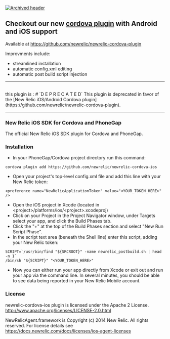 [![Archived header](https://github.com/newrelic/open-source-office/raw/master/examples/categories/images/Archived.png)](https://github.com/newrelic/open-source-office/blob/master/examples/categories/index.md#archived)

## Checkout our new [cordova plugin](https://github.com/newrelic/newrelic-cordova-plugin) with Android and iOS support

Available at https://github.com/newrelic/newrelic-cordova-plugin

Improvments include:
- streamlined installation
- automatic config.xml editing
- automatic post build script injection


<hr>
</br>
this plugin is : 
# `D E P R E C A T E D`
This plugin is deprecated in favor of the [New Relic iOS/Android Cordova plugin](https://github.com/newrelic/newrelic-cordova-plugin).
<hr>

### New Relic iOS SDK for Cordova and PhoneGap

The official New Relic iOS SDK plugin for Cordova and PhoneGap.

### Installation

- In your PhoneGap/Cordova project directory run this command:
```
cordova plugin add https://github.com/newrelic/newrelic-cordova-ios
```
- Open your project's top-level config.xml file and add this line with your New Relic token:
```
<preference name="NewRelicApplicationToken" value="<YOUR_TOKEN_HERE>" />
```
- Open the iOS project in Xcode (located in \<project\>/platforms/ios/\<project\>.xcodeproj)
- Click on your Project in the Project Navigator window, under Targets select your app, and click the Build Phases tab.
- Click the "+" at the top of the Build Phases section and select "New Run Script Phase".
- In the script text area (beneath the Shell line) enter this script, adding your New Relic token:
```
SCRIPT=`/usr/bin/find "${SRCROOT}" -name newrelic_postbuild.sh | head -n 1`
/bin/sh "${SCRIPT}" "<YOUR_TOKEN_HERE>"
```
- Now you can either run your app directly from Xcode or exit out and run your app via the command line. In several minutes, you should be able to see data being reported in your New Relic Mobile account.

### License

newrelic-cordova-ios plugin is licensed under the Apache 2 License. http://www.apache.org/licenses/LICENSE-2.0.html

NewRelicAgent.framework is Copyright (c) 2014 New Relic. All rights reserved.
For license details see https://docs.newrelic.com/docs/licenses/ios-agent-licenses
